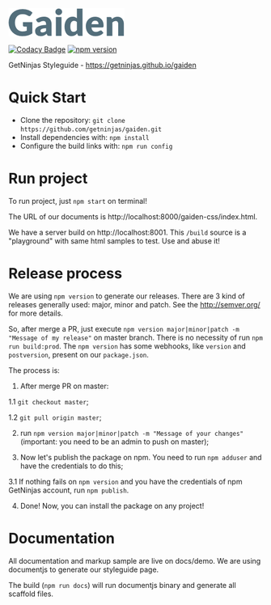 ![Gaiden Logo](/images/logo.png)

[![Codacy Badge](https://api.codacy.com/project/badge/Grade/1e3706db28f946f29cc0e5e2258f479f)](https://www.codacy.com/app/eduardojmatos/gaiden?utm_source=github.com&utm_medium=referral&utm_content=getninjas/gaiden&utm_campaign=badger) [![npm version](https://badge.fury.io/js/gaiden.svg)](https://badge.fury.io/js/gaiden)

GetNinjas Styleguide - https://getninjas.github.io/gaiden

# Quick Start
- Clone the repository: `git clone https://github.com/getninjas/gaiden.git`
- Install dependencies with: `npm install`
- Configure the build links with: `npm run config`

# Run project
To run project, just `npm start` on terminal!

The URL of our documents is http://localhost:8000/gaiden-css/index.html.

We have a server build on http://localhost:8001. This `/build` source is a "playground" with same html samples to test. Use and abuse it!

# Release process
We are using `npm version` to generate our releases. There are 3 kind of releases generally used: major, minor and patch. See the http://semver.org/ for more details.

So, after merge a PR, just execute `npm version major|minor|patch -m "Message of my release"` on master branch. There is no necessity of run `npm run build:prod`. The `npm version` has some webhooks, like `version` and `postversion`, present on our `package.json`.

The process is:

1. After merge PR on master:

  1.1 `git checkout master`;

  1.2 `git pull origin master`;

2. run `npm version major|minor|patch -m "Message of your changes"` (important: you need to be an admin to push on master);

3. Now let's publish the package on npm. You need to run `npm adduser` and have the credentials to do this;

  3.1 If nothing fails on `npm version` and you have the credentials of npm GetNinjas account, run `npm publish`.

4. Done! Now, you can install the package on any project!

# Documentation

All documentation and markup sample are live on docs/demo. We are using documentjs to generate our styleguide page.

The build (`npm run docs`) will run documentjs binary and generate all scaffold files.
